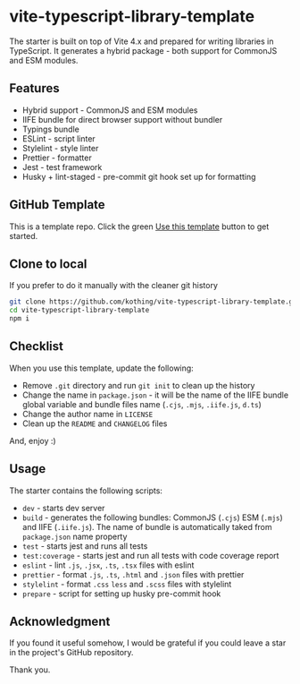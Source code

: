 # vite-typescript-library-template

The starter is built on top of Vite 4.x and prepared for writing libraries in TypeScript. It generates a hybrid package - both support for CommonJS and ESM modules.

## Features

- Hybrid support - CommonJS and ESM modules
- IIFE bundle for direct browser support without bundler
- Typings bundle
- ESLint - script linter
- Stylelint - style linter
- Prettier - formatter
- Jest - test framework
- Husky + lint-staged - pre-commit git hook set up for formatting

## GitHub Template

This is a template repo. Click the green [Use this template](https://github.com/kothing/vite-typescript-library-template/generate) button to get started.

## Clone to local

If you prefer to do it manually with the cleaner git history

```bash
git clone https://github.com/kothing/vite-typescript-library-template.git
cd vite-typescript-library-template
npm i
```

## Checklist

When you use this template, update the following:

- Remove `.git` directory and run `git init` to clean up the history
- Change the name in `package.json` - it will be the name of the IIFE bundle global variable and bundle files name (`.cjs`, `.mjs`, `.iife.js`, `d.ts`)
- Change the author name in `LICENSE`
- Clean up the `README` and `CHANGELOG` files

And, enjoy :)

## Usage

The starter contains the following scripts:

- `dev` - starts dev server
- `build` - generates the following bundles: CommonJS (`.cjs`) ESM (`.mjs`) and IIFE (`.iife.js`). The name of bundle is automatically taked from `package.json` name property
- `test` - starts jest and runs all tests
- `test:coverage` - starts jest and run all tests with code coverage report
- `eslint` - lint `.js`, `.jsx`, `.ts`, `.tsx` files with eslint
- `prettier` - format `.js`, `.ts`, `.html` and `.json` files with prettier
- `stylelint` - format `.css` `less` and `.scss` files with stylelint
- `prepare` - script for setting up husky pre-commit hook

## Acknowledgment

If you found it useful somehow, I would be grateful if you could leave a star in the project's GitHub repository.

Thank you.
